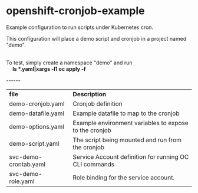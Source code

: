 # openshift-cronjob-example
Example configuration to run scripts under Kubernetes cron.

This configuration will place a demo script and cronjob in a project named "demo".<br><br>

<p>To test, simply create a namespace "demo" and run<br>
<b> &emsp; ls *.yaml|xargs -l1 oc apply -f</font></font></b></p>
<p></p><table border="0" cellspacing="0" cellpadding="0"><tbody>
<tr><td><b>file</b></td><td><b>Description</b></td></tr>
<tr><td> demo-cronjob.yaml    </td>-<td> Cronjob definition                                     </td></tr>
<tr><td> demo-datafile.yaml   </td>-<td> Example datafile to map to the cronjob                 </td></tr>
<tr><td> demo-options.yaml    </td>-<td> Example environment variables to expose to the cronjob </td></tr>
<tr><td> demo-script.yaml     </td>-<td> The script being mounted and run from the cronjob      </td></tr>
<tr><td> svc-demo-crontab.yaml</td>-<td> Service Account definition for running OC CLI commands </td></tr>
<tr><td> svc-demo-role.yaml   </td>-<td> Role binding for the service account.                  </td></tr>
</tbody></table></p>

